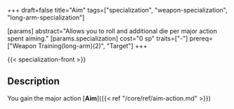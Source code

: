 +++
draft=false
title="Aim"
tags=["specialization", "weapon-specialization", "long-arm-specialization"]

[params]
  abstract="Allows you to roll and additional die per major action spent aiming."
  [params.specialization]
    cost="0 sp"
    traits=["-"]
    prereq=["Weapon Training(long-arm)(2)", "Target"]
+++

{{< specialization-front >}}

## Description

You gain the major action 
[**Aim**]({{< ref "/core/ref/aim-action.md" >}})

